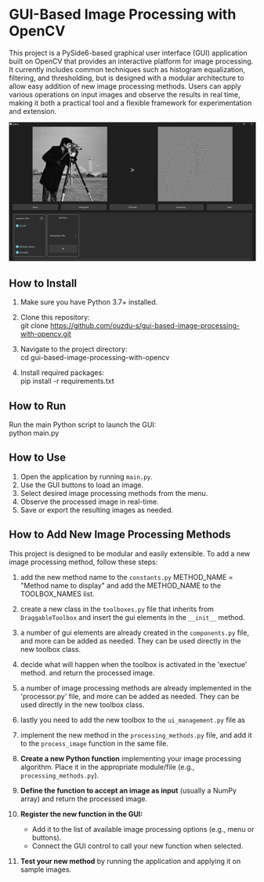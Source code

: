 # GUI-Based Image Processing with OpenCV

This project is a PySide6-based graphical user interface (GUI) application built on OpenCV that provides an interactive platform for image processing. It currently includes common techniques such as histogram equalization, filtering, and thresholding, but is designed with a modular architecture to allow easy addition of new image processing methods. Users can apply various operations on input images and observe the results in real time, making it both a practical tool and a flexible framework for experimentation and extension.

![Screenshot](images/app.png)

## How to Install

1. Make sure you have Python 3.7+ installed.  
2. Clone this repository:  
git clone https://github.com/ouzdu-s/gui-based-image-processing-with-opencv.git

3. Navigate to the project directory:  
cd gui-based-image-processing-with-opencv
4. Install required packages:  
pip install -r requirements.txt


## How to Run

Run the main Python script to launch the GUI:  
python main.py


## How to Use

1. Open the application by running `main.py`.  
2. Use the GUI buttons to load an image.  
3. Select desired image processing methods from the menu.  
4. Observe the processed image in real-time.  
5. Save or export the resulting images as needed.


## How to Add New Image Processing Methods

This project is designed to be modular and easily extensible. To add a new image processing method, follow these steps:

1. add the new method name to the `constants.py` METHOD_NAME = "Method name to display" and add the METHOD_NAME to the TOOLBOX_NAMES list.
2. create a new class in the `toolboxes.py` file that inherits from `DraggableToolbox` and insert the gui elements in the `__init__` method.
3. a number of gui elements are already created in the `components.py` file,  and more can be added as needed. They can be used directly in the new toolbox class.
4. decide what will happen when the toolbox is activated in the 'exectue' method. and return the processed image.
5. a number of image processing methods are already implemented in the 'processor.py' file, and more can be added as needed. They can be used directly in the new toolbox class.
6. lastly you need to add the new toolbox to the `ui_management.py` file as 
4. implement the new method in the `processing_methods.py` file, and add it to the `process_image` function in the same file.



1. **Create a new Python function** implementing your image processing algorithm. Place it in the appropriate module/file (e.g., `processing_methods.py`).  
2. **Define the function to accept an image as input** (usually a NumPy array) and return the processed image.  
3. **Register the new function in the GUI:**  
   - Add it to the list of available image processing options (e.g., menu or buttons).  
   - Connect the GUI control to call your new function when selected.  
4. **Test your new method** by running the application and applying it on sample images.

